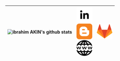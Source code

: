 |![ibrahim AKIN's github stats](https://github-readme-stats.vercel.app/api?username=ibrahimakin&show_icons=true&theme=tokyonight) | <a target="_blank" rel="noopener noreferrer" href="https://www.linkedin.com/in/ibrahim-AKIN"><img src="./icons/linkedin.svg" width="50"></a><br/><a target="_blank" rel="noopener noreferrer" href="https://ibrahim-akin.blogspot.com"><img src="https://raw.githubusercontent.com/ibrahimakin/ibrahimAKIN/master/images/blogger.png" width="50"></a> <br/> <a target="_blank" rel="noopener noreferrer" href="https://ibrahimakin.github.io"><img src="https://raw.githubusercontent.com/ibrahimakin/ibrahimAKIN/master/images/web.png" width="50"></a> |<a target="_blank" rel="noopener noreferrer" href="https://gitlab.com/ibrahimAKIN"><img src="https://raw.githubusercontent.com/ibrahimakin/ibrahimAKIN/master/images/gitlab.png" width="50"></a>|
|--|--|--|